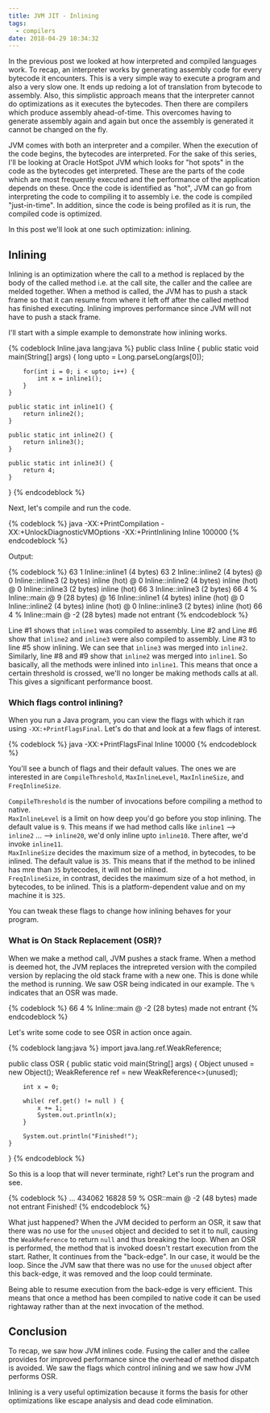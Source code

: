 ```yaml
---
title: JVM JIT - Inlining
tags:
  - compilers
date: 2018-04-29 10:34:32
---
```



In the previous post we looked at how interpreted and compiled languages work. To recap, an interpreter works by generating assembly code for every bytecode it encounters. This is a very simple way to execute a program and also a very slow one. It ends up redoing a lot of translation from bytecode to assembly. Also, this simplistic approach means that the interpreter cannot do optimizations as it executes the bytecodes. Then there are compilers which produce assembly ahead-of-time. This overcomes having to generate assembly again and again but once the assembly is generated it cannot be changed on the fly.  

JVM comes with both an interpreter and a compiler. When the execution of the code begins, the bytecodes are interpreted. For the sake of this series, I'll be looking at Oracle HotSpot JVM which looks for "hot spots" in the code as the bytecodes get interpreted. These are the parts of the code which are most frequently executed and the performance of the application depends on these. Once the code is identified as "hot", JVM can go from interpreting the code to compiling it to assembly i.e. the code is compiled "just-in-time". In addition, since the code is being profiled as it is run, the compiled code is optimized. 

In this post we'll look at one such optimization: inlining.

## Inlining

Inlining is an optimization where the call to a method is replaced by the body of the called method i.e. at the call site, the caller and the callee are melded together. When a method is called, the JVM has to push a stack frame so that it can resume from where it left off after the called method has finished executing. Inlining improves performance since JVM will not have to push a stack frame.  

I'll start with a simple example to demonstrate how inlining works. 

{% codeblock Inline.java lang:java %}
public class Inline {
    public static void main(String[] args) {
        long upto = Long.parseLong(args[0]);

        for(int i = 0; i < upto; i++) {
            int x = inline1();
        }
    }

    public static int inline1() {
        return inline2();
    }

    public static int inline2() {
        return inline3();
    }

    public static int inline3() {
        return 4;
    }
}
{% endcodeblock %}

Next, let's compile and run the code. 

{% codeblock %}
java -XX:+PrintCompilation -XX:+UnlockDiagnosticVMOptions -XX:+PrintInlining Inline 100000
{% endcodeblock %}

Output:

{% codeblock %}
     63    1             Inline::inline1 (4 bytes)
     63    2             Inline::inline2 (4 bytes)
                            @ 0   Inline::inline3 (2 bytes)   inline (hot)
                            @ 0   Inline::inline2 (4 bytes)   inline (hot)
                              @ 0   Inline::inline3 (2 bytes)   inline (hot)
     66    3             Inline::inline3 (2 bytes)
     66    4 %           Inline::main @ 9 (28 bytes)
                            @ 16   Inline::inline1 (4 bytes)   inline (hot)
                              @ 0   Inline::inline2 (4 bytes)   inline (hot)
                                @ 0   Inline::inline3 (2 bytes)   inline (hot)
     66    4 %           Inline::main @ -2 (28 bytes)   made not entrant
{% endcodeblock %}

Line #1 shows that `inline1` was compiled to assembly. Line #2 and Line #6 show that `inline2` and `inline3` were also compiled to assembly. Line #3 to line #5 show inlining. We can see that `inline3` was merged into `inline2`. Similarly, line #8 and #9 show that `inline2` was merged into `inline1`. So basically, all the methods were inlined into `inline1`. This means that once a certain threshold is crossed, we'll no longer be making methods calls at all. This gives a significant performance boost.

 
### Which flags control inlining?

When you run a Java program, you can view the flags with which it ran using `-XX:+PrintFlagsFinal`. Let's do that and look at a few flags of interest.

{% codeblock %}
java -XX:+PrintFlagsFinal Inline 10000
{% endcodeblock %}

You'll see a bunch of flags and their default values. The ones we are interested in are `CompileThreshold`, `MaxInlineLevel`, `MaxInlineSize`, and `FreqInlineSize`.   

`CompileThreshold` is the number of invocations before compiling a method to native.   
`MaxInlineLevel` is a limit on how deep you'd go before you stop inlining. The default value is `9`. This means if we had method calls like `inline1` ⟶ `inline2` ... ⟶ `inline20`, we'd only inline upto `inline10`. There after, we'd invoke `inline11`.  
`MaxInlineSize` decides the maximum size of a method, in bytecodes, to be inlined. The default value is `35`. This means that if the method to be inlined has mre than `35` bytecodes, it will not be inlined.  
`FreqInlineSize`, in contrast, decides the maximum size of a hot method, in bytecodes, to be inlined. This is a platform-dependent value and on my machine it is `325`.  

You can tweak these flags to change how inlining behaves for your program.  

### What is On Stack Replacement (OSR)?  

When we make a method call, JVM pushes a stack frame. When a method is deemed hot, the JVM replaces the intrepreted version with the compiled version by replacing the old stack frame with a new one. This is done while the method is running. We saw OSR being indicated in our example. The `%` indicates that an OSR was made.

{% codeblock %}
 66    4 %           Inline::main @ -2 (28 bytes)   made not entrant
{% endcodeblock %}

Let's write some code to see OSR in action once again.  

{% codeblock lang:java %}
import java.lang.ref.WeakReference;

public class OSR {
    public static void main(String[] args) {
        Object unused = new Object();
        WeakReference<Object> ref = new WeakReference<>(unused);

        int x = 0;

        while( ref.get() != null ) {
            x += 1;
            System.out.println(x);
        }

        System.out.println("Finished!");
    }
}
{% endcodeblock %}

So this is a loop that will never terminate, right? Let's run the program and see.

{% codeblock %}
...
434062
  16828   59 %           OSR::main @ -2 (48 bytes)   made not entrant
Finished!
{% endcodeblock %}

What just happened? When the JVM decided to perform an OSR, it saw that there was no use for the `unused` object and decided to set it to null, causing the `WeakReference` to return `null` and thus breaking the loop. When an OSR is performed, the method that is invoked doesn't restart execution from the start. Rather, It continues from the "back-edge". In our case, it would be the loop. Since the JVM saw that there was no use for the `unused` object after this back-edge, it was removed and the loop could terminate.   

Being able to resume execution from the back-edge is very efficient. This means that once a method has been compiled to native code it can be used rightaway rather than at the next invocation of the method.  

## Conclusion  

To recap, we saw how JVM inlines code. Fusing the caller and the callee provides for improved performance since the overhead of method dispatch is avoided. We saw the flags which control inlining and we saw how JVM performs OSR.  

Inlining is a very useful optimization because it forms the basis for other optimizations like escape analysis and dead code elimination.
